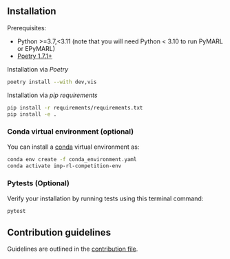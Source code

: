 ## Installation

Prerequisites:
* Python >=3.7,<3.11 (note that you will need Python < 3.10 to run PyMARL or EPyMARL)
* [Poetry 1.7.1+](https://python-poetry.org/docs/#installation)

Installation via *Poetry*
```bash
poetry install --with dev,vis
```

Installation via *pip requirements*
```bash
pip install -r requirements/requirements.txt
pip install -e .
```

### Conda virtual environment (optional)
You can install a [conda](https://www.anaconda.com/download#downloads) virtual environment as:
```bash
conda env create -f conda_environment.yaml
conda activate imp-rl-competition-env
```

### Pytests (Optional)
Verify your installation by running tests using this terminal command:
```bash
pytest
```

## Contribution guidelines
Guidelines are outlined in the [contribution file](CONTRIBUTING.md).
